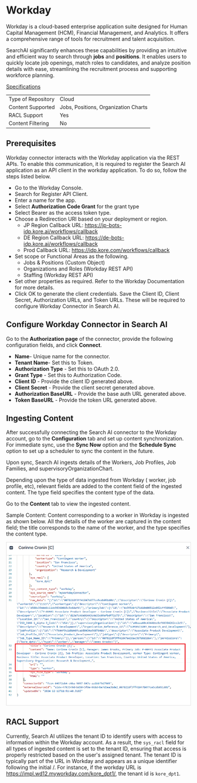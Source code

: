 # Workday 

Workday is a cloud-based enterprise application suite designed for Human Capital Management (HCM), Financial Management, and Analytics. It offers a comprehensive range of tools for recruitment and talent acquisition. 

SearchAI significantly enhances these capabilities by providing an intuitive and efficient way to search through **jobs** and **positions**. It enables users to quickly locate job openings, match roles to candidates, and analyze position details with ease, streamlining the recruitment process and supporting workforce planning.

<span style="text-decoration:underline;">Specifications</span>


<table>
  <tr>
   <td>Type of Repository 
   </td>
   <td>Cloud
   </td>
  </tr>
  <tr>
   <td>Content Supported
   </td>
   <td>Jobs, Positions, Organization Charts
   </td>
  </tr>
  <tr>
   <td>RACL Support
   </td>
   <td>Yes
   </td>
  </tr>
  <tr>
   <td>Content Filtering
   </td>
   <td>No
   </td>
  </tr>
</table>

## Prerequisites

Workday connector interacts with the Workday application via the REST APIs. To enable this communication, it is required to register the Search AI application as an API client in the workday application. To do so, follow the steps listed below. 

* Go to the Workday Console.
* Search for Register API Client. 
* Enter a name for the app.
* Select **Authorization Code Grant** for the grant type 
* Select Bearer as the access token type.
* Choose a Redirection URI based on your deployment or region. 
    * JP Region Callback URL: https://jp-bots-idp.kore.ai/workflows/callback
    * DE Region Callback URL: https://de-bots-idp.kore.ai/workflows/callback
    * Prod Callback URL: https://idp.kore.com/workflows/callback
* Set scope or Functional Areas as the following. 
    * Jobs & Positions (Custom Object)
    * Organizations and Roles (Workday REST API)
    * Staffing (Workday REST API)
* Set other properties as required. Refer to the Workday Documentation for more details. 
* Click OK to generate the client credentials. Save the Client ID, Client Secret, Authorization URLs, and Token URLs. These will be required to configure Workday Connector in Search AI. 


## Configure Workday Connector in Search AI

Go to the **Authorization page** of the connector, provide the following configuration fields, and click **Connect**. 

* **Name**- Unique name for the connector.
* **Tenant Name**- Set this to Token. 
* **Authorization Type** - Set this to OAuth 2.0.
* **Grant Type** - Set this to Authorization Code. 
* **Client ID** - Provide the client ID generated above. 
* **Client Secret** - Provide the client secret generated above.
* **Authorization BaseURL** - Provide the base auth URL generated above. 
* **Token BaseURL** - Provide the token URL generated above. 


## Ingesting Content

After successfully connecting the Search AI connector to the Workday account, go to the **Configuration** tab and set up content synchronization. For immediate sync, use the **Sync Now** option and the **Schedule Sync** option to set up a scheduler to sync the content in the future. 

Upon sync, Search AI ingests details of the Workers, Job Profiles, Job Families, and supervisoryOrganizationChart.

Depending upon the type of data ingested from Workday ( worker, job profile, etc), relevant fields are added to the content field of the ingested content. The type field specifies the content type of the data. 

Go to the **Content** tab to view the ingested content.  

Sample Content: Content corresponding to a worker in Workday is ingested as shown below. All the details of the worker are captured in the content field; the title corresponds to the name of the worker, and the type specifies the content type. 

![Content format](./images/workday/content.png "Content Format")

## RACL Support

Currently, Search AI utilizes the tenant ID to identify users with access to information within the Workday account. As a result, the `sys_racl` field for all types of ingested content is set to the tenant ID, ensuring that access is properly restricted based on the user's assigned tenant.  The tenant ID is typically part of the URL in Workday and appears as a unique identifier following the initial /. For instance, if the workday URL is https://impl.wd12.myworkday.com/kore_dpt1/, the tenant id is `kore_dpt1`. 
